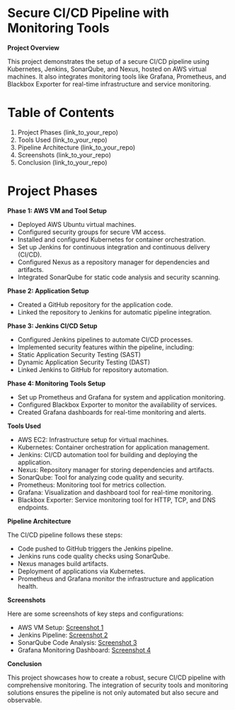 <h1><strong>Secure CI/CD Pipeline with Monitoring Tools</strong></h1>

**Project Overview**

This project demonstrates the setup of a secure CI/CD pipeline using Kubernetes, Jenkins, SonarQube, and Nexus, hosted on AWS virtual machines. It also integrates monitoring tools like Grafana, Prometheus, and Blackbox Exporter for real-time infrastructure and service monitoring.

<h1><strong>Table of Contents</strong></h1>

1. Project Phases (link_to_your_repo)
2. Tools Used (link_to_your_repo)
3. Pipeline Architecture (link_to_your_repo)
4. Screenshots (link_to_your_repo)
5. Conclusion (link_to_your_repo)

<h1><strong>Project Phases</strong></h1>

**Phase 1: AWS VM and Tool Setup**
* Deployed AWS Ubuntu virtual machines.
* Configured security groups for secure VM access.
* Installed and configured Kubernetes for container orchestration.
* Set up Jenkins for continuous integration and continuous delivery (CI/CD).
* Configured Nexus as a repository manager for dependencies and artifacts.
* Integrated SonarQube for static code analysis and security scanning.

**Phase 2: Application Setup**
* Created a GitHub repository for the application code.
* Linked the repository to Jenkins for automatic pipeline integration.

**Phase 3: Jenkins CI/CD Setup**
* Configured Jenkins pipelines to automate CI/CD processes.
* Implemented security features within the pipeline, including:
* Static Application Security Testing (SAST)
* Dynamic Application Security Testing (DAST)
* Linked Jenkins to GitHub for repository automation.

**Phase 4: Monitoring Tools Setup**
* Set up Prometheus and Grafana for system and application monitoring.
* Configured Blackbox Exporter to monitor the availability of services.
* Created Grafana dashboards for real-time monitoring and alerts.

**Tools Used**
* AWS EC2: Infrastructure setup for virtual machines.
* Kubernetes: Container orchestration for application management.
* Jenkins: CI/CD automation tool for building and deploying the application.
* Nexus: Repository manager for storing dependencies and artifacts.
* SonarQube: Tool for analyzing code quality and security.
* Prometheus: Monitoring tool for metrics collection.
* Grafana: Visualization and dashboard tool for real-time monitoring.
* Blackbox Exporter: Service monitoring tool for HTTP, TCP, and DNS endpoints.

**Pipeline Architecture**

The CI/CD pipeline follows these steps:

* Code pushed to GitHub triggers the Jenkins pipeline.
* Jenkins runs code quality checks using SonarQube.
* Nexus manages build artifacts.
* Deployment of applications via Kubernetes.
* Prometheus and Grafana monitor the infrastructure and application health.

**Screenshots**

Here are some screenshots of key steps and configurations:

* AWS VM Setup: [Screenshot 1](link_to_screenshot1.png)
* Jenkins Pipeline: [Screenshot 2](link_to_screenshot2.png)
* SonarQube Code Analysis: [Screenshot 3](link_to_screenshot3.png)
* Grafana Monitoring Dashboard: [Screenshot 4](link_to_screenshot4.png)

**Conclusion**

This project showcases how to create a robust, secure CI/CD pipeline with comprehensive monitoring. The integration of security tools and monitoring solutions ensures the pipeline is not only automated but also secure and observable.
